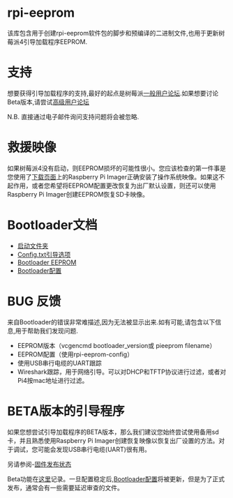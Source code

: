 # rpi-eeprom
该库包含用于创建rpi-eeprom软件包的脚步和预编译的二进制文件,也用于更新树莓派4引导加载程序EEPROM.

# 支持
想要获得引导加载程序的支持,最好的起点是树莓派[一般用户论坛](https://www.raspberrypi.org/forums/viewforum.php?f=63).如果想要讨论Beta版本,请尝试[高级用户论坛](https://www.raspberrypi.org/forums/viewforum.php?f=29&sid=9bbc277968ad953e77749b255d0ce3a2)

N.B. 直接通过电子邮件询问支持问题将会被忽略.


# 救援映像
如果树莓派4没有启动，则EEPROM损坏的可能性很小。您应该检查的第一件事是您使用了[下载页面](https://www.raspberrypi.org/downloads/)上的Raspberry Pi Imager正确安装了操作系统映像。如果这不起作用，或者您希望将EEPROM配置更改恢复为出厂默认设置，则还可以使用Raspberry Pi Imager创建EEPROM恢复SD卡映像。

# Bootloader文档
* [启动文件夹](https://www.raspberrypi.org/documentation/configuration/boot_folder.md)
* [Config.txt引导选项](https://www.raspberrypi.org/documentation/configuration/config-txt/boot.md)
* [Bootloader EEPROM](https://www.raspberrypi.org/documentation/hardware/raspberrypi/booteeprom.md)
* [Bootloader配置](https://www.raspberrypi.org/documentation/hardware/raspberrypi/bcm2711_bootloader_config.md)

# BUG 反馈
来自Bootloader的错误非常难描述,因为无法被显示出来.如有可能,请包含以下信息,用于帮助我们发现问题.
* EEPROM版本（vcgencmd bootloader_version或 pieeprom filename）
* EEPROM配置（使用rpi-eeprom-config）
* 使用USB串行电缆的UART跟踪
* Wireshark跟踪，用于网络引导。可以对DHCP和TFTP协议进行过滤，或者对Pi4按mac地址进行过滤。

# BETA版本的引导程序
如果您想尝试引导加载程序的BETA版本，那么我们建议您始终尝试使用备用sd卡，并且熟悉使用Raspberry Pi Imager创建恢复映像以恢复出厂设置的方法。对于调试，您可能会发现USB串行电缆(UART)很有用。

另请参阅-[固件发布状态](https://www.raspberrypi.org/documentation/hardware/raspberrypi/booteeprom.md)

Beta功能在[这里](https://github.com/raspberrypi/rpi-eeprom/blob/master/firmware/release-notes.md)记录。一旦配置稳定后,[Bootloader配置](https://www.raspberrypi.org/documentation/hardware/raspberrypi/bcm2711_bootloader_config.md)将被更新，但是为了正式发布，通常会有一些需要延迟审查的文件。

